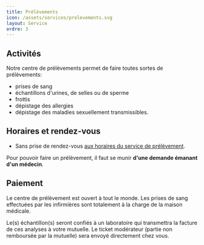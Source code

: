 ```yaml
---
title: Prélèvements
icon: /assets/services/prelevements.svg
layout: Service
ordre: 3
---
```


## Activités

Notre centre de prélèvements permet de faire toutes sortes de prélèvements:

- prises de sang
- échantillons d'urines, de selles ou de sperme
- frottis
- dépistage des allergies
- dépistage des maladies sexuellement transmissibles.

## Horaires et rendez-vous

- Sans prise de rendez-vous [aux horaires du service de prélèvement](/horaires/#service-de-pr%C3%A9l%C3%A8vements).

Pour pouvoir faire un prélèvement, il faut se munir **d'une demande émanant d'un médecin**.

## Paiement

Le centre de prélèvement est ouvert à tout le monde. Les prises de sang effectuées par les infirmières sont totalement à la charge de la maison médicale.

Le(s) échantillon(s) seront confiés à un laboratoire qui transmettra la facture de ces analyses à votre mutuelle. Le ticket modérateur (partie non remboursée par la mutuelle) sera envoyé directement chez vous.
